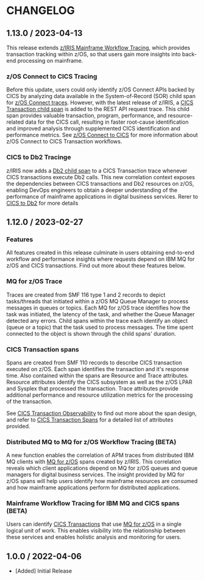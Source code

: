 # CHANGELOG
## 1.13.0 / 2023-04-13

This release extends [z/IRIS Mainframe Workflow Tracing](https://public.mainstorconcept.com/home/z-iris-mainframe-workflow-tracing), 
which provides transaction tracking within z/OS, so that users gain more insights into back-end processing on mainframe.

### z/OS Connect to CICS Tracing
Before this update, users could only identify z/OS Connect APIs backed by CICS by analyzing data available in the System-of-Record (SOR) 
child span for [z/OS Connect traces](https://public.mainstorconcept.com/home/z-os-connect-spans). However, with the latest release of z/IRIS, 
a [CICS Transaction child span](https://public.mainstorconcept.com/home/cics-transaction-spans) is added to the REST API request trace. 
This child span provides valuable transaction, program, performance, and resource-related data for the CICS call, resulting in faster 
root-cause identification and improved analysis through supplemented CICS identification and performance metrics.
See [z/OS Connect to CICS](https://public.mainstorconcept.com/home/z-os-connect-observability#z%2FOS-Connect-to-CICS) for more information 
about z/OS Connect to CICS Transaction workflows.

### CICS to Db2 Tracinge
z/IRIS now adds a [Db2 child span](https://public.mainstorconcept.com/home/db2-accounting-spans) to a CICS Transaction trace whenever 
CICS transactions execute Db2 calls. This new correlation context exposes the dependencies between CICS transactions and Db2 resources 
on z/OS, enabling DevOps engineers to obtain a deeper understanding of the performance of mainframe applications in digital 
business services. Rerer to [CICS to Db2](https://public.mainstorconcept.com/home/cics-transaction-observability#CICS-to-Db2) for more details

## 1.12.0 / 2023-02-27

### Features
All features created in this release culminate in users obtaining end-to-end workflow and performance insights where 
requests depend on IBM MQ for z/OS and CICS transactions. Find out more about these features below.

### MQ for z/OS Trace
Traces are created from SMF 116 type 1 and 2 records to depict tasks/threads that initiated within a z/OS MQ Queue Manager
to process messages in queues or topics. Each MQ for z/OS trace identifies how the task was initiated, the latency of 
the task, and whether the Queue Manager detected any errors. Child spans within the trace each identify an object 
(queue or a topic) that the task used to process messages. The time spent connected to the object is shown through the 
child spans' duration.

### CICS Transaction spans
Spans are created from SMF 110 records to describe CICS transaction executed on z/OS. Each span identifies the 
transaction and it's response time. Also contained within the spans are Resource and Trace attributes. Resource attributes 
identify the CICS subsystem as well as the z/OS LPAR and Sysplex that processed the transaction. Trace attributes 
provide additional performance and resource utilization metrics for the processing of the transaction.

See [CICS Transaction Observability](https://public.mainstorconcept.com/home/cics-transaction-observability) to find out
more about the span design, and refer to 
[CICS Transaction Spans](https://public.mainstorconcept.com/home/cics-transaction-spans) for a detailed list of 
attributes provided.

### Distributed MQ to MQ for z/OS Workflow Tracing (BETA)
A new function enables the correlation of APM traces from distributed IBM MQ clients with 
[MQ for z/OS](https://public.mainstorconcept.com/home/ibm-mq-for-z-os-observability) spans created by z/IRIS. This 
correlation reveals which client applications depend on MQ for z/OS queues and queue managers for digital business 
services. The insight provided by MQ for z/OS spans will help users identify how mainframe resources are consumed and 
how mainframe applications perform for distributed applications.

### Mainframe Workflow Tracing for IBM MQ and CICS spans (BETA)
Users can identify [CICS Transactions](https://public.mainstorconcept.com/home/cics-transaction-observability) that use
[MQ for z/OS](https://public.mainstorconcept.com/home/ibm-mq-for-z-os-observability) in a single logical unit of work. 
This enables visibility into the relationship between these services and enables holistic analysis and monitoring for 
users.

## 1.0.0 / 2022-04-06

* [Added] Initial Release


